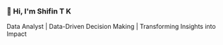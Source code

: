 ### 👋 Hi, I'm Shifin T K  
Data Analyst | Data-Driven Decision Making | Transforming Insights into Impact  
